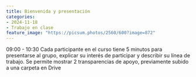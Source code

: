 ```yaml
---
title: Bienvenida y presentación
categories:
- 2024-11-18
- Trabajo en clase
feature_image: "https://picsum.photos/2560/600?image=872"
---
```

09:00 - 10:30
Cada participante en el curso tiene 5 minutos para presentarse al grupo, explicar su interés de participar y describir su línea de trabajo. Se permite mostrar 2 transparencias de apoyo, previamente subido a una carpeta en Drive <a href="https://drive.google.com/drive/folders/1bucoOfbVS0Z7-osnFdqa5DDG_OdaMsLE?usp=drive_link">   </a>
